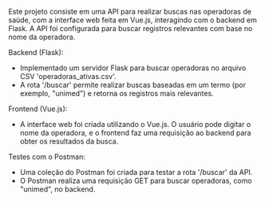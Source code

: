 Este projeto consiste em uma API para realizar buscas nas operadoras de saúde, com a interface web feita em Vue.js, interagindo com o backend em Flask. A API foi configurada para buscar registros relevantes com base no nome da operadora.

Backend (Flask):
- Implementado um servidor Flask para buscar operadoras no arquivo CSV 'operadoras_ativas.csv'.
- A rota '/buscar' permite realizar buscas baseadas em um termo (por exemplo, "unimed") e retorna os registros mais relevantes.

Frontend (Vue.js):
- A interface web foi criada utilizando o Vue.js. O usuário pode digitar o nome da operadora, e o frontend faz uma requisição ao backend para obter os resultados da busca.

Testes com o Postman:
- Uma coleção do Postman foi criada para testar a rota '/buscar' da API.
- O Postman realiza uma requisição GET para buscar operadoras, como "unimed", no backend.
